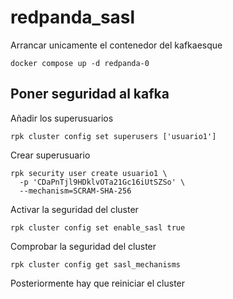 # redpanda_sasl

Arrancar unicamente el contenedor del kafkaesque 
```
docker compose up -d redpanda-0
```

## Poner seguridad al kafka

Añadir los superusuarios
```
rpk cluster config set superusers ['usuario1']
```

Crear superusuario
```
rpk security user create usuario1 \
  -p 'CDaPnTjl9HDklvOTa21Gc16iUtSZSo' \
  --mechanism=SCRAM-SHA-256
```

Activar la seguridad del cluster
```
rpk cluster config set enable_sasl true
```

Comprobar la seguridad del cluster
```
rpk cluster config get sasl_mechanisms
```

Posteriormente hay que reiniciar el cluster
